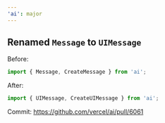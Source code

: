 ```yaml
---
'ai': major
---
```


## Renamed `Message` to `UIMessage`

Before:

```ts
import { Message, CreateMessage } from 'ai';
```

After:

```ts
import { UIMessage, CreateUIMessage } from 'ai';
```


Commit: https://github.com/vercel/ai/pull/6061
